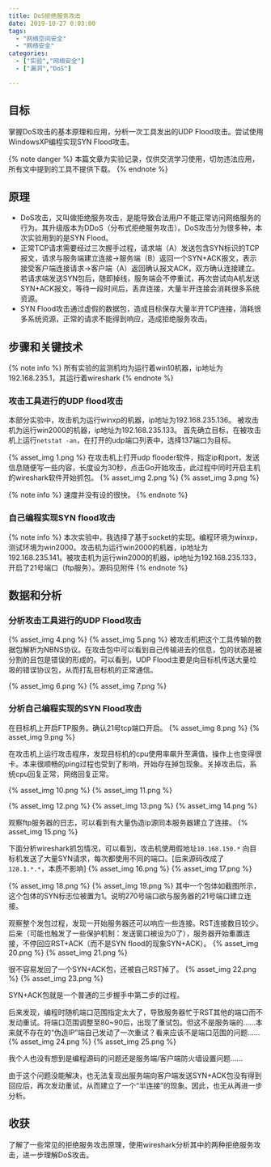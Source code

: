 ```yaml
---
title: DoS拒绝服务攻击 
date: 2019-10-27 0:03:00 
tags:
  - "网络空间安全"
  - "网络安全"
categories:
  - ["实验","网络安全"]
  - ["漏洞","DoS"]

---
```


## 目标

掌握DoS攻击的基本原理和应用，分析一次工具发出的UDP Flood攻击。尝试使用WindowsXP编程实现SYN Flood攻击。
<!--more-->
{% note danger %}
本篇文章为实验记录，仅供交流学习使用，切勿违法应用，所有文中提到的工具不提供下载。
{% endnote %}

## 原理

* DoS攻击，又叫做拒绝服务攻击，是能导致合法用户不能正常访问网络服务的行为。其升级版本为DDoS（分布式拒绝服务攻击）。DoS攻击分为很多种，本次实验用到的是SYN Flood。
* 正常TCP请求需要经过三次握手过程，请求端（A）发送包含SYN标识的TCP报文，请求与服务端建立连接→服务端（B）返回一个SYN+ACK报文，表示接受客户端连接请求→客户端（A）返回确认报文ACK，双方确认连接建立。若请求端发送SYN包后，随即掉线，服务端会不停重试，再次尝试向A机发送SYN+ACK报文，等待一段时间后，丢弃连接，大量半开连接会消耗很多系统资源。
* SYN Flood攻击通过虚假的数据包，造成目标保存大量半开TCP连接，消耗很多系统资源，正常的请求不能得到响应，造成拒绝服务攻击。

## 步骤和关键技术

{% note info %}
所有实验的监测机均为运行着win10机器，ip地址为192.168.235.1，其运行着wireshark
{% endnote %}

### 攻击工具进行的UDP flood攻击

本部分实验中，攻击机为运行winxp的机器，ip地址为192.168.235.136。 被攻击机为运行win2000的机器，ip地址为192.168.235.133。 首先确立目标，在被攻击机上运行`netstat -an`，在打开的udp端口列表中，选择137端口为目标。

{% asset_img 1.png %}
在攻击机上打开udp flooder软件，指定ip和port，发送信息随便写一些内容，长度设为30秒，点击Go开始攻击，此过程中同时开启主机的wireshark软件开始抓包。
{% asset_img 2.png %}
{% asset_img 3.png %}

{% note info %}
速度并没有设的很快。
{% endnote %}

### 自己编程实现SYN flood攻击

{% note info %}
本次实验中，我选择了基于socket的实现。编程环境为winxp，测试环境为win2000。攻击机为运行win2000的机器，ip地址为192.168.235.141。被攻击机为运行win2000的机器，ip地址为192.168.235.133，开启了21号端口（ftp服务）。源码见附件
{% endnote %}

## 数据和分析

### 分析攻击工具进行的UDP Flood攻击

{% asset_img 4.png %}
{% asset_img 5.png %}
被攻击机把这个工具传输的数据包解析为NBNS协议。在攻击包中可以看到自己传输进去的信息，包的状态是被分割的且包是错误的形成的。可以看到，UDP Flood主要是向目标机传送大量垃圾的错误协议包，从而打乱目标机的正常通信。

{% asset_img 6.png %}
{% asset_img 7.png %}

### 分析自己编程实现的SYN Flood攻击

在目标机上开启FTP服务。确认21号tcp端口开启。
{% asset_img 8.png %}
{% asset_img 9.png %}

在攻击机上运行攻击程序，发现目标机的cpu使用率飙升至满值，操作上也变得很卡。本来很顺畅的ping过程也受到了影响，开始存在掉包现象。关掉攻击后，系统cpu回复正常，网络回复正常。

{% asset_img 10.png %}
{% asset_img 11.png %}

{% asset_img 12.png %}
{% asset_img 13.png %}
{% asset_img 14.png %}

观察ftp服务器的日志，可以看到有大量伪造ip源同本服务器建立了连接。
{% asset_img 15.png %}

下面分析wireshark抓包情况，可以看到，攻击机使用假地址`10.168.150.*` 向目标机发送了大量SYN请求，每次都使用不同的端口。[后来源码改成了`128.1.*.*`，本质不影响]
{% asset_img 16.png %}
{% asset_img 17.png %}

{% asset_img 18.png %}
{% asset_img 19.png %}
其中一个包体如截图所示，这个包体的SYN标志位被置为1。说明270号端口欲与服务器的21号端口建立连接。

观察整个发包过程，发现一开始服务器还可以响应一些连接。RST连接数目较少。后来（可能也触发了一些保护机制：发送窗口被设为0了），服务器开始重置连接，不停回应RST+ACK（而不是SYN flood的现象SYN+ACK）。
{% asset_img 20.png %}
{% asset_img 21.png %}

很不容易发回了一个SYN+ACK包，还被自己RST掉了。
{% asset_img 22.png %}
{% asset_img 23.png %}

SYN+ACK包就是一个普通的三步握手中第二步的过程。

后来发现，编程时随机端口范围指定太大了，导致服务器忙于RST其他的端口而不发动重试。将端口范围调整至80~90后，出现了重试包。但这不是服务端的……本来就不存在的“伪造IP”端自己发动了一次重试？看来应该不是端口范围的问题……
{% asset_img 24.png %}
{% asset_img 25.png %}

我个人也没有想到是编程源码的问题还是服务端/客户端防火墙设置问题……

由于这个问题没能解决，也无法复现出服务端向客户端发送SYN+ACK包没有得到回应后，再次发动重试，从而建立了一个“半连接”的现象。因此，也无从再进一步分析。

## 收获

了解了一些常见的拒绝服务攻击原理，使用wireshark分析其中的两种拒绝服务攻击，进一步理解DoS攻击。
